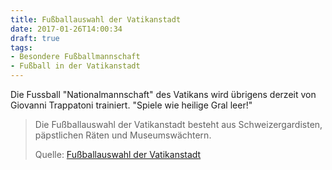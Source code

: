 ```yaml
---
title: Fußballauswahl der Vatikanstadt
date: 2017-01-26T14:00:34
draft: true
tags:
- Besondere Fußballmannschaft
- Fußball in der Vatikanstadt
---
```


Die Fussball "Nationalmannschaft" des Vatikans wird übrigens derzeit von
Giovanni Trappatoni trainiert. "Spiele wie heilige Gral leer!"

> Die Fußballauswahl der Vatikanstadt besteht aus Schweizergardisten,
> päpstlichen Räten und Museumswächtern.
>
> Quelle: [Fußballauswahl der Vatikanstadt](https://de.wikipedia.org/wiki/Fußballauswahl_der_Vatikanstadt)

